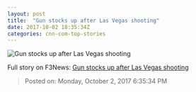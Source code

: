```yaml
---
layout: post
title:  "Gun stocks up after Las Vegas shooting"
date: 2017-10-02 18:35:34Z
categories: cnn-com-top-stories
---
```


![Gun stocks up after Las Vegas shooting](http://i2.cdn.turner.com/money/dam/assets/171002055130-las-vegas-attack-2-780x439.jpg)




Full story on F3News: [Gun stocks up after Las Vegas shooting](http://www.f3nws.com/n/xSbvDJ)

> Posted on: Monday, October 2, 2017 6:35:34 PM
